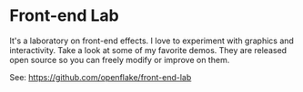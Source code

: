 # Front-end Lab

It's a laboratory on front-end effects. I love to experiment with graphics and interactivity. Take a look at some of my favorite demos. They are released open source so you can freely modify or improve on them.

See: https://github.com/openflake/front-end-lab
